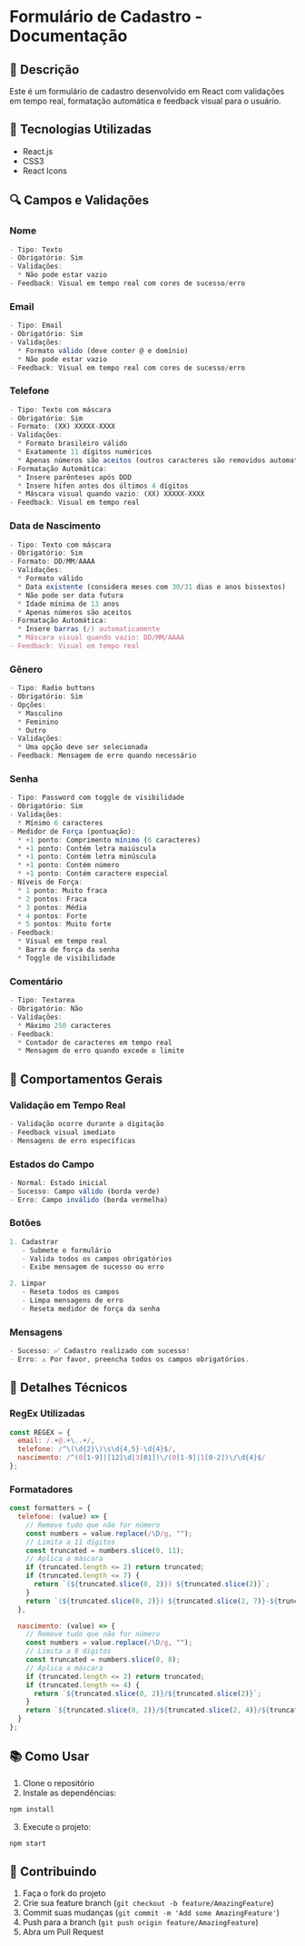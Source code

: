 # Formulário de Cadastro - Documentação

## 📝 Descrição
Este é um formulário de cadastro desenvolvido em React com validações em tempo real, formatação automática e feedback visual para o usuário.

## 🚀 Tecnologias Utilizadas
- React.js
- CSS3
- React Icons

## 🔍 Campos e Validações

### Nome
```javascript
- Tipo: Texto
- Obrigatório: Sim
- Validações:
  * Não pode estar vazio
- Feedback: Visual em tempo real com cores de sucesso/erro
```

### Email
```javascript
- Tipo: Email
- Obrigatório: Sim
- Validações:
  * Formato válido (deve conter @ e domínio)
  * Não pode estar vazio
- Feedback: Visual em tempo real com cores de sucesso/erro
```

### Telefone
```javascript
- Tipo: Texto com máscara
- Obrigatório: Sim
- Formato: (XX) XXXXX-XXXX
- Validações:
  * Formato brasileiro válido
  * Exatamente 11 dígitos numéricos
  * Apenas números são aceitos (outros caracteres são removidos automaticamente)
- Formatação Automática:
  * Insere parênteses após DDD
  * Insere hífen antes dos últimos 4 dígitos
  * Máscara visual quando vazio: (XX) XXXXX-XXXX
- Feedback: Visual em tempo real
```

### Data de Nascimento
```javascript
- Tipo: Texto com máscara
- Obrigatório: Sim
- Formato: DD/MM/AAAA
- Validações:
  * Formato válido
  * Data existente (considera meses com 30/31 dias e anos bissextos)
  * Não pode ser data futura
  * Idade mínima de 13 anos
  * Apenas números são aceitos
- Formatação Automática:
  * Insere barras (/) automaticamente
  * Máscara visual quando vazio: DD/MM/AAAA
- Feedback: Visual em tempo real
```

### Gênero
```javascript
- Tipo: Radio buttons
- Obrigatório: Sim
- Opções: 
  * Masculino
  * Feminino
  * Outro
- Validações:
  * Uma opção deve ser selecionada
- Feedback: Mensagem de erro quando necessário
```

### Senha
```javascript
- Tipo: Password com toggle de visibilidade
- Obrigatório: Sim
- Validações:
  * Mínimo 6 caracteres
- Medidor de Força (pontuação):
  * +1 ponto: Comprimento mínimo (6 caracteres)
  * +1 ponto: Contém letra maiúscula
  * +1 ponto: Contém letra minúscula
  * +1 ponto: Contém número
  * +1 ponto: Contém caractere especial
- Níveis de Força:
  * 1 ponto: Muito fraca
  * 2 pontos: Fraca
  * 3 pontos: Média
  * 4 pontos: Forte
  * 5 pontos: Muito forte
- Feedback: 
  * Visual em tempo real
  * Barra de força da senha
  * Toggle de visibilidade
```

### Comentário
```javascript
- Tipo: Textarea
- Obrigatório: Não
- Validações:
  * Máximo 250 caracteres
- Feedback: 
  * Contador de caracteres em tempo real
  * Mensagem de erro quando excede o limite
```

## 🎯 Comportamentos Gerais

### Validação em Tempo Real
```javascript
- Validação ocorre durante a digitação
- Feedback visual imediato
- Mensagens de erro específicas
```

### Estados do Campo
```javascript
- Normal: Estado inicial
- Sucesso: Campo válido (borda verde)
- Erro: Campo inválido (borda vermelha)
```

### Botões
```javascript
1. Cadastrar
   - Submete o formulário
   - Valida todos os campos obrigatórios
   - Exibe mensagem de sucesso ou erro

2. Limpar
   - Reseta todos os campos
   - Limpa mensagens de erro
   - Reseta medidor de força da senha
```

### Mensagens
```javascript
- Sucesso: ✅ Cadastro realizado com sucesso!
- Erro: ⚠️ Por favor, preencha todos os campos obrigatórios.
```

## 🔧 Detalhes Técnicos

### RegEx Utilizadas
```javascript
const REGEX = {
  email: /.+@.+\..+/,
  telefone: /^\(\d{2}\)\s\d{4,5}-\d{4}$/,
  nascimento: /^(0[1-9]|[12]\d|3[01])\/(0[1-9]|1[0-2])\/\d{4}$/
};
```

### Formatadores
```javascript
const formatters = {
  telefone: (value) => {
    // Remove tudo que não for número
    const numbers = value.replace(/\D/g, "");
    // Limita a 11 dígitos
    const truncated = numbers.slice(0, 11);
    // Aplica a máscara
    if (truncated.length <= 2) return truncated;
    if (truncated.length <= 7) {
      return `(${truncated.slice(0, 2)}) ${truncated.slice(2)}`;
    }
    return `(${truncated.slice(0, 2)}) ${truncated.slice(2, 7)}-${truncated.slice(7)}`;
  },

  nascimento: (value) => {
    // Remove tudo que não for número
    const numbers = value.replace(/\D/g, "");
    // Limita a 8 dígitos
    const truncated = numbers.slice(0, 8);
    // Aplica a máscara
    if (truncated.length <= 2) return truncated;
    if (truncated.length <= 4) {
      return `${truncated.slice(0, 2)}/${truncated.slice(2)}`;
    }
    return `${truncated.slice(0, 2)}/${truncated.slice(2, 4)}/${truncated.slice(4)}`;
  }
};
```

## 📚 Como Usar

1. Clone o repositório
2. Instale as dependências:
```bash
npm install
```

3. Execute o projeto:
```bash
npm start
```

## 🤝 Contribuindo

1. Faça o fork do projeto
2. Crie sua feature branch (`git checkout -b feature/AmazingFeature`)
3. Commit suas mudanças (`git commit -m 'Add some AmazingFeature'`)
4. Push para a branch (`git push origin feature/AmazingFeature`)
5. Abra um Pull Request
